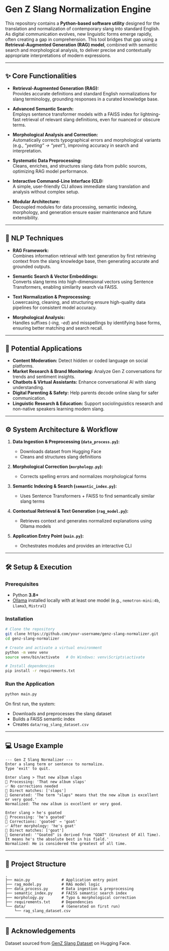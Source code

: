 # Gen Z Slang Normalization Engine

This repository contains a **Python-based software utility** designed for the translation and normalization of contemporary slang into standard English. As digital communication evolves, new linguistic forms emerge rapidly, often creating a gap in comprehension. This tool bridges that gap using a **Retrieval-Augmented Generation (RAG) model**, combined with semantic search and morphological analysis, to deliver precise and contextually appropriate interpretations of modern expressions.  

***

## ✨ Core Functionalities

- **Retrieval-Augmented Generation (RAG):**  
  Provides accurate definitions and standard English normalizations for slang terminology, grounding responses in a curated knowledge base.

- **Advanced Semantic Search:**  
  Employs sentence transformer models with a FAISS index for lightning-fast retrieval of relevant slang definitions, even for nuanced or obscure terms.

- **Morphological Analysis and Correction:**  
  Automatically corrects typographical errors and morphological variants (e.g., *“yeeting” → “yeet”*), improving accuracy in search and interpretation.

- **Systematic Data Preprocessing:**  
  Cleans, enriches, and structures slang data from public sources, optimizing RAG model performance.

- **Interactive Command-Line Interface (CLI):**  
  A simple, user-friendly CLI allows immediate slang translation and analysis without complex setup.

- **Modular Architecture:**  
  Decoupled modules for data processing, semantic indexing, morphology, and generation ensure easier maintenance and future extensibility.

***

## 🧠 NLP Techniques

- **RAG Framework:**  
  Combines information retrieval with text generation by first retrieving context from the slang knowledge base, then generating accurate and grounded outputs.

- **Semantic Search & Vector Embeddings:**  
  Converts slang terms into high-dimensional vectors using Sentence Transformers, enabling similarity search via FAISS.

- **Text Normalization & Preprocessing:**  
  Lowercasing, cleaning, and structuring ensure high-quality data pipelines for consistent model accuracy.

- **Morphological Analysis:**  
  Handles suffixes (*-ing, -ed*) and misspellings by identifying base forms, ensuring better matching and search recall.

***

## 🚀 Potential Applications

- **Content Moderation:** Detect hidden or coded language on social platforms.  
- **Market Research & Brand Monitoring:** Analyze Gen Z conversations for trends and sentiment insights.  
- **Chatbots & Virtual Assistants:** Enhance conversational AI with slang understanding.  
- **Digital Parenting & Safety:** Help parents decode online slang for safer communication.  
- **Linguistic Research & Education:** Support sociolinguistics research and non-native speakers learning modern slang.  

***

## ⚙️ System Architecture & Workflow

1. **Data Ingestion & Preprocessing (`data_process.py`):**  
   - Downloads dataset from Hugging Face  
   - Cleans and structures slang definitions  

2. **Morphological Correction (`morphology.py`):**  
   - Corrects spelling errors and normalizes morphological forms  

3. **Semantic Indexing & Search (`semantic_index.py`):**  
   - Uses Sentence Transformers + FAISS to find semantically similar slang terms  

4. **Contextual Retrieval & Text Generation (`rag_model.py`):**  
   - Retrieves context and generates normalized explanations using Ollama models  

5. **Application Entry Point (`main.py`):**  
   - Orchestrates modules and provides an interactive CLI  

***

## 🛠️ Setup & Execution

### Prerequisites
- Python **3.8+**  
- [Ollama](https://ollama.com/) installed locally with at least one model (e.g., `nemotron-mini:4b`, `Llama3`, `Mistral`)  

### Installation
```bash
# Clone the repository
git clone https://github.com/your-username/genz-slang-normalizer.git
cd genz-slang-normalizer

# Create and activate a virtual environment
python -m venv venv
source venv/bin/activate   # On Windows: venv\Scripts\activate

# Install dependencies
pip install -r requirements.txt
```

### Run the Application
```bash
python main.py
```

On first run, the system:  
- Downloads and preprocesses the slang dataset  
- Builds a FAISS semantic index  
- Creates `data/rag_slang_dataset.csv`  

***

## 💻 Usage Example

```text
--- Gen Z Slang Normalizer ---
Enter a slang term or sentence to normalize.
Type 'exit' to quit.

Enter slang > That new album slaps
🔄 Processing: 'That new album slaps'
✅ No corrections needed
🎯 Direct matches: ['slaps']
🤖 Generated: 'The term "slaps" means that the new album is excellent or very good.'
Normalized: The new album is excellent or very good.

Enter slang > he's goated
🔄 Processing: 'he's goated'
🔧 Corrections: 'goated' → 'goat'
✅ After morphology: 'he's goat'
🎯 Direct matches: ['goat']
🤖 Generated: '"Goated" is derived from "GOAT" (Greatest Of All Time). It means he's the absolute best in his field.'
Normalized: He is considered the greatest of all time.
```

***

## 📂 Project Structure

```
.
├── main.py              # Application entry point
├── rag_model.py         # RAG model logic
├── data_process.py      # Data ingestion & preprocessing
├── semantic_index.py    # FAISS semantic search index
├── morphology.py        # Typo & morphological correction
├── requirements.txt     # Dependencies
└── data/                # (Generated on first run)
    └── rag_slang_dataset.csv
```

***

## 🙌 Acknowledgements

Dataset sourced from [GenZ Slang Dataset](https://huggingface.co/datasets/MLBtrio/genz-slang-dataset) on Hugging Face.  
